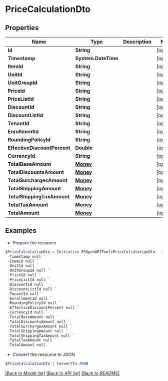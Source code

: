 # PriceCalculationDto
## Properties

Name | Type | Description | Notes
------------ | ------------- | ------------- | -------------
**Id** | **String** |  | [optional] 
**Timestamp** | **System.DateTime** |  | [optional] 
**ItemId** | **String** |  | [optional] 
**UnitId** | **String** |  | [optional] 
**UnitGroupId** | **String** |  | [optional] 
**PriceId** | **String** |  | [optional] 
**PriceListId** | **String** |  | [optional] 
**DiscountId** | **String** |  | [optional] 
**DiscountListId** | **String** |  | [optional] 
**TenantId** | **String** |  | [optional] 
**EnrollmentId** | **String** |  | [optional] 
**RoundingPolicyId** | **String** |  | [optional] 
**EffectiveDiscountPercent** | **Double** |  | [optional] 
**CurrencyId** | **String** |  | [optional] 
**TotalBaseAmount** | [**Money**](Money.md) |  | [optional] 
**TotalDiscountsAmount** | [**Money**](Money.md) |  | [optional] 
**TotalSurchargesAmount** | [**Money**](Money.md) |  | [optional] 
**TotalShippingAmount** | [**Money**](Money.md) |  | [optional] 
**TotalShippingTaxAmount** | [**Money**](Money.md) |  | [optional] 
**TotalTaxAmount** | [**Money**](Money.md) |  | [optional] 
**TotalAmount** | [**Money**](Money.md) |  | [optional] 

## Examples

- Prepare the resource
```powershell
$PriceCalculationDto = Initialize-PSOpenAPIToolsPriceCalculationDto  -Id null `
 -Timestamp null `
 -ItemId null `
 -UnitId null `
 -UnitGroupId null `
 -PriceId null `
 -PriceListId null `
 -DiscountId null `
 -DiscountListId null `
 -TenantId null `
 -EnrollmentId null `
 -RoundingPolicyId null `
 -EffectiveDiscountPercent null `
 -CurrencyId null `
 -TotalBaseAmount null `
 -TotalDiscountsAmount null `
 -TotalSurchargesAmount null `
 -TotalShippingAmount null `
 -TotalShippingTaxAmount null `
 -TotalTaxAmount null `
 -TotalAmount null
```

- Convert the resource to JSON
```powershell
$PriceCalculationDto | ConvertTo-JSON
```

[[Back to Model list]](../README.md#documentation-for-models) [[Back to API list]](../README.md#documentation-for-api-endpoints) [[Back to README]](../README.md)

